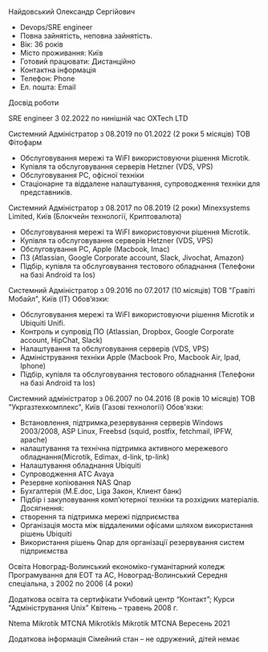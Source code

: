 
Найдовський Олександр Сергійович

- Devops/SRE engіneer
- Повна зайнятість, неповна зайнятість.
- Вік:	36 років
- Місто проживання:	Київ
- Готовий працювати:	Дистанційно
- Контактна інформація
- Телефон:	Phone 
- Ел. пошта:	Email


Досвід роботи

SRE engineer
З 02.2022 по нинішній час
OXTech LTD

 
Системний Адміністратор
з 08.2019 по 01.2022 (2 роки 5 місяців)
ТОВ Фітофарм
- Обслуговування мережі та WiFI використовуючи рішення  Microtik.
- Купівля та обслуговування серверів Hetzner (VDS, VPS)
- Обслуговування PC, офісної техніки
- Стаціонарне та віддалене налаштування, супроводження техніки для представників.


Системний Адміністратор
з 08.2017 по 08.2019 (2 роки)
Minexsystems Limited, Київ (Блокчейн технології, Криптовалюта)
- Обслуговування мережі та WiFI використовуючи рішення  Microtik.
- Купівля та обслуговування серверів Hetzner (VDS, VPS)
- Обслуговування PC, Apple (Macbook, Imac)
- ПЗ (Atlassian, Google Corporate account, Slack, Jivochat, Amazon)
- Підбір, купівля та обслуговування тестового обладнання (Телефони на базі Android та Ios)


Системний Адміністратор
з 09.2016 по 07.2017 (10 місяців)
ТОВ "Гравіті Мобайл", Київ (IT)
Обов’язки:
- Обслуговування мережі та WiFI використовуючи рішення Microtik и Ubiquiti Unifi.
- Контроль и супровід ПО (Atlassian, Dropbox, Google Corporate account, HipChat, Slack)
- Налаштування та обслуговування серверів (VDS, VPS)
- Адміністрування техніки Apple (Macbook Pro, Macbook Air, Ipad, Iphone)
- Підбір, купівля та обслуговування тестового обладнання (Телефони на базі Android та Ios)


Системний адміністратор
з 06.2007 по 04.2016 (8 років 10 місяців)
ТОВ "Укргазтехкомплекс", Київ (Газові технології)
Обов'язки:
- Встановлення, підтримка,резервування серверів Windows 2003/2008, ASP Linux, Freebsd (squid, postfix, fetchmail, IPFW, apache)
- налаштування та технічна підтримка активного мережевого обладнання(Microtik, Edimax, d-link, tp-link)
- Налаштування обладнання Ubiquiti
- Супроводження АТС Avaya
- Резервне копіювання NAS Qnap
- Бухгалтерія (M.E.doc, Liga Закон, Клиент банк)
- Підбір і закуповування комп’ютерної техніки та розхідних матеріалів.
Досягнення:
- створення та підтримка мережі підприємства
- Організація моста між віддаленими офісами шляхом використання рішень Ubiquiti
- Використання рішень Qnap для організації резервування систем підприємства


Освіта
Новоград-Волинський економіко-гуманітарний коледж
Програмування для ЕОТ та АС, Новоград-Волинський
Середня спеціальна, з 2002 по 2006 (4 роки)


Додаткова освіта та сертифікати
Учбовий центр “Контакт”; Курси "Адміністрування Unix"
Квітень – травень 2008 г.


Ntema Mikrotik MTCNA 
Mikrotikls Mikrotik MTCNA
Вересень 2021


Додаткова інформація
Сімейний стан – не одружений, дітей немає
